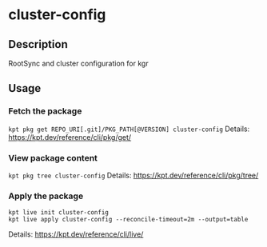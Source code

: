 # cluster-config

## Description
RootSync and cluster configuration for kgr

## Usage

### Fetch the package
`kpt pkg get REPO_URI[.git]/PKG_PATH[@VERSION] cluster-config`
Details: https://kpt.dev/reference/cli/pkg/get/

### View package content
`kpt pkg tree cluster-config`
Details: https://kpt.dev/reference/cli/pkg/tree/

### Apply the package
```
kpt live init cluster-config
kpt live apply cluster-config --reconcile-timeout=2m --output=table
```
Details: https://kpt.dev/reference/cli/live/
